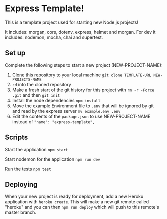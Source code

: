 # Express Template!

This is a template project used for starting new Node.js projects!

It includes: morgan, cors, dotenv, express, helmet and morgan.
For dev it includes: nodemon, mocha, chai and supertest.

## Set up

Complete the following steps to start a new project (NEW-PROJECT-NAME):

1. Clone this repository to your local machine `git clone TEMPLATE-URL NEW-PROJECTS-NAME`
2. `cd` into the cloned repository
3. Make a fresh start of the git history for this project with `rm -r -Force .git` and then `git init`
4. Install the node dependencies `npm install`
5. Move the example Environment file to `.env` that will be ignored by git and read by the express server `mv example.env .env`
6. Edit the contents of the `package.json` to use NEW-PROJECT-NAME instead of `"name": "express-template",`

## Scripts

Start the application `npm start`

Start nodemon for the application `npm run dev`

Run the tests `npm test`

## Deploying

When your new project is ready for deployment, add a new Heroku application with `heroku create`. This will make a new git remote called "heroku" and you can then `npm run deploy` which will push to this remote's master branch.
